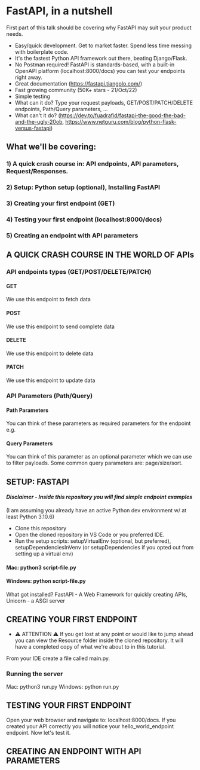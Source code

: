 # FastAPI, in a nutshell

First part of this talk should be covering why FastAPI may suit your product needs.
- Easy/quick development. Get to market faster. Spend less time messing with boilerplate code.
- It's the fastest Python API framework out there, beating Django/Flask.
- No Postman required! FastAPI is standards-based, with a built-in OpenAPI platform (localhost:8000/docs) you can test your endpoints right away.
- Great documentation (https://fastapi.tiangolo.com/)
- Fast growing community (50K+ stars - 21/Oct/22)
- Simple testing
- What can it do? Type your request payloads, GET/POST/PATCH/DELETE endpoints, Path/Query parameters, ...
- What can't it do? (https://dev.to/fuadrafid/fastapi-the-good-the-bad-and-the-ugly-20ob, https://www.netguru.com/blog/python-flask-versus-fastapi)


## What we'll be covering:
### 1) A quick crash course in: API endpoints, API parameters, Request/Responses. 
### 2) Setup: Python setup (optional), Installing FastAPI
### 3) Creating your first endpoint (GET)
### 4) Testing your first endpoint (localhost:8000/docs)
### 5) Creating an endpoint with API parameters

## A QUICK CRASH COURSE IN THE WORLD OF APIs

### API endpoints types (GET/POST/DELETE/PATCH)

#### GET
We use this endpoint to fetch data

#### POST
We use this endpoint to send complete data

#### DELETE
We use this endpoint to delete data

#### PATCH
We use this endpoint to update data

### API Parameters (Path/Query)

#### Path Parameters
You can think of these parameters as required parameters for the endpoint
e.g.

#### Query Parameters
You can think of this parameter as an optional parameter which we can use to filter payloads.
Some common query parameters are: page/size/sort.

## SETUP: FASTAPI
#### *Disclaimer - Inside this repository you will find simple endpoint examples*
(I am assuming you already have an active Python dev environment w/ at least Python 3.10.6)

- Clone this repository
- Open the cloned repository in VS Code or you preferred IDE.
- Run the setup scripts: setupVirtualEnv (optional, but preferred), setupDependenciesInVenv (or setupDependencies if you opted out from setting up a virtual env)

#### Mac: python3 script-file.py
#### Windows: python script-file.py

What got installed? FastAPI - A Web Framework for quickly creating APIs, Unicorn - a ASGI server

## CREATING YOUR FIRST ENDPOINT

* ⚠️ ATTENTION ⚠️ If you get lost at any point or would like to jump ahead you can view the Resource folder inside the cloned repository. It will have a completed copy of what we're about to in this tutorial.

From your IDE create a file called main.py.

### Running the server
Mac: python3 run.py
Windows: python run.py
## TESTING YOUR FIRST ENDPOINT

Open your web browser and navigate to: localhost:8000/docs. If you created your API correctly you will notice your hello_world_endpoint endpoint.
Now let's test it.

## CREATING AN ENDPOINT WITH API PARAMETERS


